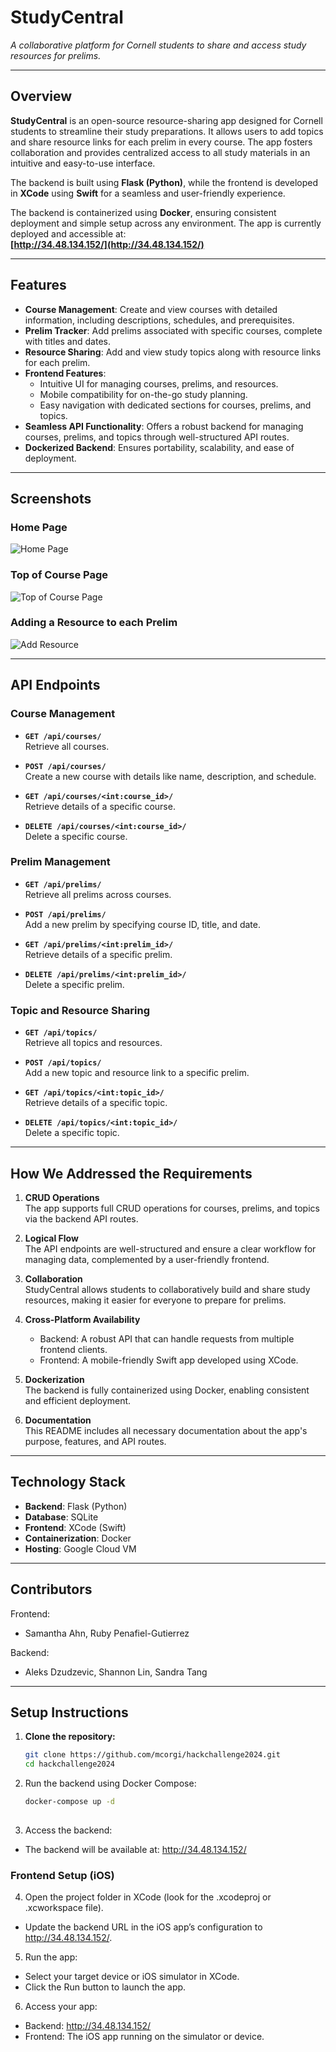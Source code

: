 # StudyCentral
*A collaborative platform for Cornell students to share and access study resources for prelims.*

---

## Overview

**StudyCentral** is an open-source resource-sharing app designed for Cornell students to streamline their study preparations. It allows users to add topics and share resource links for each prelim in every course. The app fosters collaboration and provides centralized access to all study materials in an intuitive and easy-to-use interface.

The backend is built using **Flask (Python)**, while the frontend is developed in **XCode** using **Swift** for a seamless and user-friendly experience.

The backend is containerized using **Docker**, ensuring consistent deployment and simple setup across any environment. The app is currently deployed and accessible at:  
**[http://34.48.134.152/](http://34.48.134.152/)**

---

## Features

- **Course Management**: Create and view courses with detailed information, including descriptions, schedules, and prerequisites.
- **Prelim Tracker**: Add prelims associated with specific courses, complete with titles and dates.
- **Resource Sharing**: Add and view study topics along with resource links for each prelim.
- **Frontend Features**:  
  - Intuitive UI for managing courses, prelims, and resources.  
  - Mobile compatibility for on-the-go study planning.  
  - Easy navigation with dedicated sections for courses, prelims, and topics.  
- **Seamless API Functionality**: Offers a robust backend for managing courses, prelims, and topics through well-structured API routes.
- **Dockerized Backend**: Ensures portability, scalability, and ease of deployment.

---

## Screenshots

### Home Page
![Home Page](ScreenshotsOfApp/MainScreen.jpeg)

### Top of Course Page 
![Top of Course Page](ScreenshotsOfApp/ClassSS1.jpeg)

### Adding a Resource to each Prelim
![Add Resource](ScreenshotsOfApp/ClassSS2.jpeg)

---

## API Endpoints

### Course Management
- **`GET /api/courses/`**  
  Retrieve all courses.

- **`POST /api/courses/`**  
  Create a new course with details like name, description, and schedule.

- **`GET /api/courses/<int:course_id>/`**  
  Retrieve details of a specific course.

- **`DELETE /api/courses/<int:course_id>/`**  
  Delete a specific course.

### Prelim Management
- **`GET /api/prelims/`**  
  Retrieve all prelims across courses.

- **`POST /api/prelims/`**  
  Add a new prelim by specifying course ID, title, and date.

- **`GET /api/prelims/<int:prelim_id>/`**  
  Retrieve details of a specific prelim.

- **`DELETE /api/prelims/<int:prelim_id>/`**  
  Delete a specific prelim.

### Topic and Resource Sharing
- **`GET /api/topics/`**  
  Retrieve all topics and resources.

- **`POST /api/topics/`**  
  Add a new topic and resource link to a specific prelim.

- **`GET /api/topics/<int:topic_id>/`**  
  Retrieve details of a specific topic.

- **`DELETE /api/topics/<int:topic_id>/`**  
  Delete a specific topic.

---

## How We Addressed the Requirements

1. **CRUD Operations**  
   The app supports full CRUD operations for courses, prelims, and topics via the backend API routes.

2. **Logical Flow**  
   The API endpoints are well-structured and ensure a clear workflow for managing data, complemented by a user-friendly frontend.

3. **Collaboration**  
   StudyCentral allows students to collaboratively build and share study resources, making it easier for everyone to prepare for prelims.

4. **Cross-Platform Availability**  
   - Backend: A robust API that can handle requests from multiple frontend clients.
   - Frontend: A mobile-friendly Swift app developed using XCode.
     
5. **Dockerization**  
   The backend is fully containerized using Docker, enabling consistent and efficient deployment.

6. **Documentation**  
   This README includes all necessary documentation about the app's purpose, features, and API routes.

---

## Technology Stack
- **Backend**: Flask (Python)
- **Database**: SQLite
- **Frontend**: XCode (Swift)
- **Containerization**: Docker
- **Hosting**: Google Cloud VM

---

## Contributors
Frontend: 
- Samantha Ahn, Ruby Penafiel-Gutierrez
  
Backend:
- Aleks Dzudzevic, Shannon Lin, Sandra Tang

---

## Setup Instructions

1. **Clone the repository:**

   ```bash
   git clone https://github.com/mcorgi/hackchallenge2024.git
   cd hackchallenge2024

2. Run the backend using Docker Compose:

   ```bash
   docker-compose up -d
  
3. Access the backend:
  - The backend will be available at: http://34.48.134.152/
    
### Frontend Setup (iOS)
4. Open the project folder in XCode (look for the .xcodeproj or .xcworkspace file).

- Update the backend URL in the iOS app’s configuration to http://34.48.134.152/.

5. Run the app:
- Select your target device or iOS simulator in XCode.
- Click the Run button to launch the app.
  
6. Access your app:
- Backend: http://34.48.134.152/
- Frontend: The iOS app running on the simulator or device.
   
   
